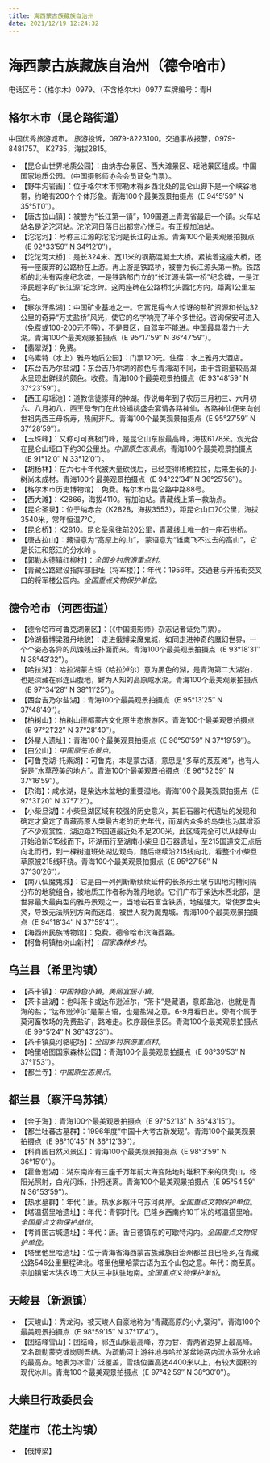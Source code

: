 ```yaml
---
title: 海西蒙古族藏族自治州
date: 2021/12/19 12:24:32
---
```


# 海西蒙古族藏族自治州（德令哈市）
电话区号：（格尔木）0979、（不含格尔木）0977
车牌编号：青H
## 格尔木市（昆仑路街道）
中国优秀旅游城市。
旅游投诉，0979-8223100。交通事故报警，0979-8481757。
K2735，海拔2815。

* 【昆仑山世界地质公园】：由纳赤台景区、西大滩景区、瑶池景区组成。中国国家地质公园。（中国摄影师协会会员证免门票）。
* 【野牛沟岩画】：位于格尔木市郭勒木得乡西北处的昆仑山脚下是一个峡谷地带，约略有200个个体形象。青海100个最美观景拍摄点（E 94°5′59″ N 35°51′0″）。
* 【唐古拉山镇】：被誉为“长江第一镇”，109国道上青海省最后一个镇。火车站站名是沱沱河站。沱沱河日落日出都赏心悦目。有正规加油站。
* 【沱沱河】：号称三江源的沱沱河是长江的正源。青海100个最美观景拍摄点（E 92°33′59″ N 34°12′0″）。
* 【沱沱河大桥】：是长324米、宽11米的钢筋混凝土大桥。紧挨着这座大桥，还有一座废弃的公路桥在上游。再上游是铁路桥，被誉为长江源头第一桥。铁路桥的北头有两座纪念碑，一是铁路部门立的“长江源头第一桥”纪念碑，一是江泽民题字的“长江源”纪念碑。这两座碑在公路桥北头西北方向，距离1公里左右。
* 【察尔汗盐湖】：中国矿业基地之一。它富足得令人惊讶的盐矿资源和长达32公里的奇异“万丈盐桥”风光，使它的名字响亮了半个多世纪。咨询保安可进入（免费或100-200元不等），不是景区，自驾车不能进。中国最具潜力十大湖。青海100个最美观景拍摄点（E 95°17′59″ N 36°47′59″）。
* 【翡翠湖】：免费。
* 【乌素特（水上）雅丹地质公园】：门票120元。住宿：水上雅丹大酒店。
* 【东台吉乃尔盐湖】：东台吉乃尔湖的颜色与青海湖不同，由于含铜量较高湖水呈现出鲜绿的颇色。收费。青海100个最美观景拍摄点（E 93°48′59″ N 37°23′59″）。
* 【西王母瑶池】：道教信徒崇拜的神湖。传说每年到了农历三月初三、六月初六、八月初八，西王母专门在此设蟠桃盛会宴请各路神仙，各路神仙便来向创世祖先西王母祝寿，热闹非凡。青海100个最美观景拍摄点（E 95°27′59″ N 37°28′59″）。
* 【玉珠峰】：又称可可赛极门峰，是昆仑山东段最高峰，海拔6178米。观光台在昆仑山垭口下约30公里处。*中国原生态景点*。青海100个最美观景拍摄点（E 91°12′0″ N 33°12′0″）。
* 【胡杨林】：在六七十年代被大量砍伐后，已经变得稀稀拉拉，后来生长的小树尚未成材。青海100个最美观景拍摄点（E 94°22′34″ N 36°25′56″）。
* 【格尔木市历史博物馆】：免费。格尔木市昆仑路中路88号。
* 【西大滩】：K2866，海拔4110。有加油站。青藏线上第一救助点。
* 【昆仑圣泉】：位于纳赤台（K2828，海拔3553），距昆仑山口70公里，海拔3540米，常年恒温7℃。
* 【昆仑桥】：K2810。昆仑圣泉往前20公里，青藏线上唯一的一座石拱桥。
* 【唐古拉山】：藏语意为“高原上的山”， 蒙语意为“雄鹰飞不过去的高山”，它是长江和怒江的分水岭 。
* 【郭勒木德镇红柳村】：*全国乡村旅游重点村*。
* 【青藏公路建设指挥部旧址（将军楼）】：年代：1956年。交通巷与开拓街交叉口的将军楼公园内。*全国重点文物保护单位*。
## 德令哈市（河西街道）
* 【德令哈市可鲁克湖景区】：（《中国摄影师》杂志记者证免门票）。
* 【冷湖俄博梁雅丹地貌】：走进俄博梁魔鬼城，如同走进神奇的魔幻世界，一个个姿态各异的风蚀残丘扑面而来。青海100个最美观景拍摄点（E 93°18′31″ N 38°43′32″）。
* 【哈拉湖】：哈拉湖蒙古语（哈拉淖尔）意为黑色的湖，是青海第二大湖泊，也是深藏在祁连山腹地，鲜为人知的高原咸水湖。青海100个最美观景拍摄点（E 97°34′28″ N 38°11′25″）。
* 【西台吉乃尔盐湖】：青海100个最美观景拍摄点（E 95°13′25″ N 37°48′49″）。
* 【柏树山】：柏树山德都蒙古文化原生态旅游区。青海100个最美观景拍摄点（E 97°21′22″ N 37°28′40″）。
* 【外星人遗址】：青海100个最美观景拍摄点（E 96°50′59″ N 37°19′59″）。
* 【白公山】：*中国原生态景点*。
* 【可鲁克湖-托素湖】：可鲁克，本是蒙古语，意思是“多草的芨芨滩”，也有人说是“水草茂美的地方”。青海100个最美观景拍摄点（E 96°52′59″ N 37°16′59″）。
* 【尕海】：咸水湖，是柴达木盆地的重要湿地。青海100个最美观景拍摄点（E 97°31′20″ N 37°7′2″）。
* 【小柴旦湖】：小柴旦湖区域有较强的历史意义，其旧石器时代遗址的发现和确定才奠定了青藏高原人类最古老的历史年代，而湖内众多的鸟类也为其增添了不少观赏性，湖边距215国道最近处不足200米，此区域完全可以从绿草山开始沿新315线而下，环湖而行至湖南小柴旦旧石器遗址，至215国道交汇点后向北而行，到一棵树道班处湖边观鸟，随后继续沿215线向北，看整个小柴旦草原被215线环绕。青海100个最美观景拍摄点（E 95°27′56″ N 37°30′26″）。
* 【南八仙魔鬼城】：它是由一列列断断续续延伸的长条形土墩与凹地沟槽间隔分布的地貌组合，被地质工作者称为雅丹地貌。它们广布于柴达木西北部，是世界最大最典型的雅丹景观之一，当地岩石富含铁质，地磁强大，常使罗盘失灵，导致无法辨别方向而迷路，被世人视为魔鬼城。青海100个最美观景拍摄点（E 94°18′34″ N 37°59′4″）。
* 【海西州民族博物馆】：免费。德令哈市滨海西路。
* 【柯鲁柯镇柏树山新村】：*国家森林乡村*。
## 乌兰县（希里沟镇）
* 【茶卡镇】：*中国特色小镇*。*美丽宜居小镇*。
* 【茶卡盐湖】：也叫茶卡或达布逊淖尔，“茶卡”是藏语，意即盐池，也就是青海的盐；“达布逊淖尔”是蒙古语，也是盐湖之意。6-9月看日出。旁有个属于莫河畜牧场的免费盐矿，路难走。秩序最佳景区。青海100个最美观景拍摄点（E 99°5′24″ N 36°43′23″）。
* 【茶卡镇莫河骆驼场】：*全国乡村旅游重点村*。
* 【哈里哈图国家森林公园】：青海100个最美观景拍摄点（E 98°39′53″ N 37°1′53″）。
* 【都兰寺】：*中国原生态景点*。
## 都兰县（察汗乌苏镇）
* 【金子海】：青海100个最美观景拍摄点（E 97°52′13″ N 36°43′15″）。
* 【都兰吐蕃古墓群】：1996年度“中国十大考古新发现”。青海100个最美观景拍摄点（E 98°10′45″ N 36°12′39″）。
* 【科肖图自然风景区】：青海100个最美观景拍摄点（E 98°3′59″ N 36°15′0″）。
* 【霍鲁逊湖】：湖东南岸有三座千万年前大海变陆地时堆积下来的贝壳山，经阳光照射，白光闪烁，扑朔迷离。青海100个最美观景拍摄点（E 95°54′59″ N 36°53′59″）。
* 【热水墓群】：年代：唐。热水乡察汗乌苏河两岸。*全国重点文物保护单位*。
* 【塔温搭里哈遗址】：年代：青铜时代。巴隆乡西南约10千米的塔温搭里哈。*全国重点文物保护单位*。
* 【考肖图古城遗址】：年代：唐。香日德镇东的可歇特沟内。*全国重点文物保护单位*。
* 【塔里他里哈遗址】：位于青海省海西蒙古族藏族自治州都兰县巴隆乡,在青藏公路546公里里程碑北。塔里他里哈蒙古语为五个山包之意。年代：商至周。宗加镇诺木洪农场二大队三中队驻地南。*全国重点文物保护单位*。
## 天峻县（新源镇）
* 【天峻山】：秀龙沟，被天峻人自豪地称为“青藏高原的小九寨沟”。青海100个最美观景拍摄点（E 98°59′15″ N 37°17′4″）。
* 【团结峰雪山】：团结峰，祁连山脉最高峰，亦为甘、青两省边界上最高峰。又名疏勒蒙克或岗则吾结。为疏勒河上游谷地与哈拉湖盆地两内流水系分水岭的最高点。地表为冰雪广泛覆盖，雪线位置高达4400米以上，有较大面积的现代冰川。青海100个最美观景拍摄点（E 97°42′59″ N 38°30′0″）。
## 大柴旦行政委员会
## 茫崖市（花土沟镇）
* 【俄博梁】
